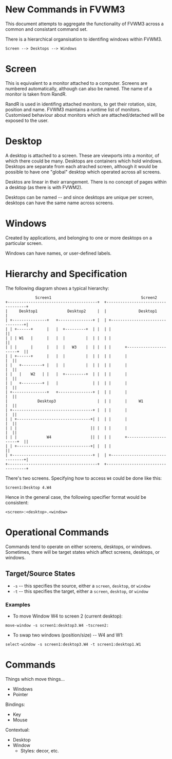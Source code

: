 # New Commands in FVWM3

This document attempts to aggregate the functionality of FVWM3 across a common
and consistant command set.

There is a hierarchical organsisation to identifing windows within FVWM3.

```
Screen --> Desktops --> Windows
```

# Screen

This is equivalent to a monitor attached to a computer.  Screens are numbered
automatically, although can also be named.  The name of a monitor is taken
from RandR.

RandR is used in identifing attached monitors, to get their rotation, size,
position and name.  FVWM3 maintains a runtime list of monitors.  Customised
behaviour about monitors which are attached/detached will be exposed to the
user.

# Desktop

A desktop is attached to a screen.  These are viewports into a monitor, of
which there could be many.   Desktops are containers which hold windows.
Desktops are separate from each atrached screen, although it would be possible
to have one "global" desktop which operated across all screens.

Desktos are linear in their arrangement.  There is no concept of pages within
a desktop (as there is with FVWM2).

Desktops can be named -- and since desktops are unique per screen, desktops
can have the same name across screens.

# Windows

Created by applications, and belonging to one or more desktops on a particular
screen.

Windows can have names, or user-defined labels.

# Hierarchy and Specification

The following diagram shows a typical hierarchy:

```
             Screen1                                       Screen2
+---------------------------------------+  +-----------------------------------+
|     Desktop1             Desktop2     |  |              Desktop1             |
| +---------------+   +---------------+ |  | +--------------------------------+|
| | +------+      |   |  +---------+  | |  | |                                ||
| | | W1   |      |   |  |         |  | |  | |                                ||
| | |      |      |   |  |   W3    |  | |  | |      +----------------------+  ||
| | +------+      |   |  |         |  | |  | |      |                      |  ||
| |   +---------+ |   |  |         |  | |  | |      |                      |  ||
| |   |    W2   | |   |  +---------+  | |  | |      |                      |  ||
| |   +---------+ |   |               | |  | |      |                      |  ||
| +---------------+   +---------------+ |  | |      |                      |  ||
|             Desktop3                  |  | |      |     W1               |  ||
| +-----------------------------------+ |  | |      |                      |  ||
| | +--------------------------------+| |  | |      |                      |  ||
| | |                                || |  | |      |                      |  ||
| | |             W4                 || |  | |      +----------------------+  ||
| | +--------------------------------+| |  | |                                ||
| +-----------------------------------+ |  | +--------------------------------+|
+---------------------------------------+  +-----------------------------------+
```

There's two screens.  Specifying how to access `W4` could be done like this:

```
Screen1:Desktop 4.W4
```

Hence in the general case, the following specifier format would be consistent:

```
<screen>:<desktop>.<window>
```

# Operational Commands

Commands tend to operate on either screens, desktops, or windows.  Sometimes,
there will be target states which affect screens, desktops, or windows.

## Target/Source States

* `-s` -- this specifies the source, either a `screen`, `desktop`, or `window`
* `-t` -- this specifies the target, either a `screen`, `desktop`, or `window`

### Examples

* To move Window W4 to screen 2 (current desktop):

```
move-window -s screen1:desktop3.W4 -tscreen2:
```

* To swap two windows (position/size) -- W4 and W1:

```
select-window -s screen1:desktop3.W4 -t screen1:desktop1.W1
```

# Commands

Things which move things...

* Windows
* Pointer

Bindings:

* Key
* Mouse

Contextual:

* Desktop
* Window
  * Styles:  decor, etc.
